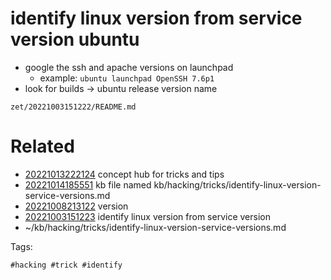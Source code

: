 # identify linux version from service version ubuntu
- google the ssh and apache versions on launchpad
  - example: `ubuntu launchpad OpenSSH 7.6p1`
- look for builds -> ubuntu release version name

` zet/20221003151222/README.md `

# Related

- [20221013222124](/zet/20221013222124/README.md) concept hub for tricks and tips
- [20221014185551](/zet/20221014185551/README.md) kb file named kb/hacking/tricks/identify-linux-version-service-versions.md
- [20221008213122](/zet/20221008213122/README.md) version
- [20221003151223](/zet/20221003151223/README.md) identify linux version from service version
- ~/kb/hacking/tricks/identify-linux-version-service-versions.md

Tags:

    #hacking #trick #identify 
